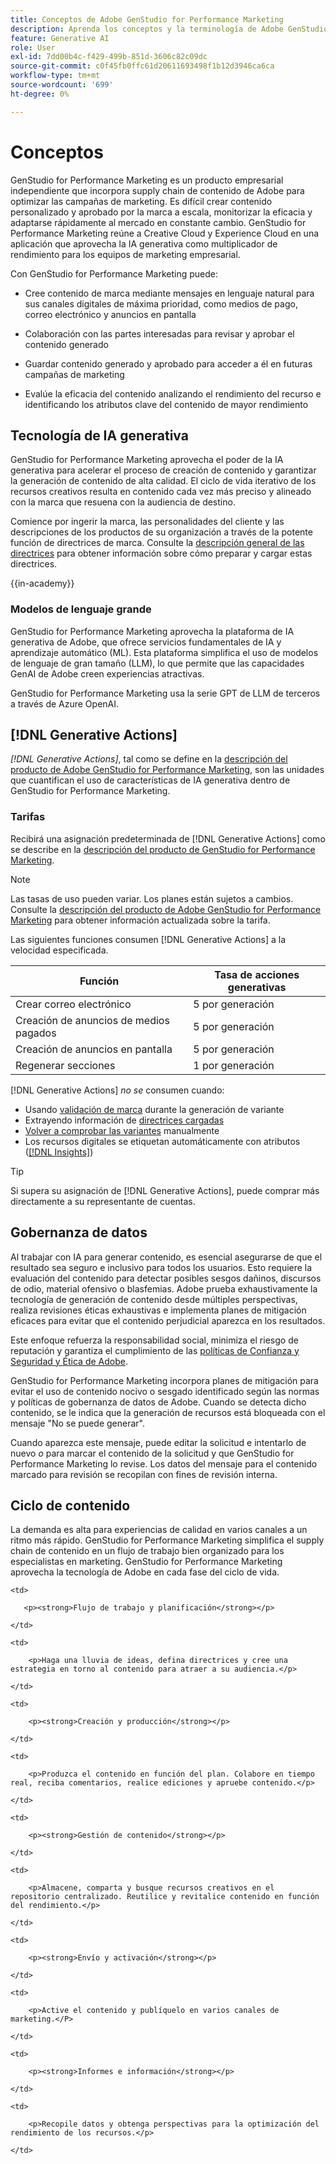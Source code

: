 ```yaml
---
title: Conceptos de Adobe GenStudio for Performance Marketing
description: Aprenda los conceptos y la terminología de Adobe GenStudio for Performance Marketing.
feature: Generative AI
role: User
exl-id: 7dd00b4c-f429-499b-851d-3606c82c09dc
source-git-commit: c0f45fb0ffc61d20611693498f1b12d3946ca6ca
workflow-type: tm+mt
source-wordcount: '699'
ht-degree: 0%

---
```


# Conceptos 

GenStudio for Performance Marketing es un producto empresarial independiente que incorpora supply chain de contenido de Adobe para optimizar las campañas de marketing. Es difícil crear contenido personalizado y aprobado por la marca a escala, monitorizar la eficacia y adaptarse rápidamente al mercado en constante cambio. GenStudio for Performance Marketing reúne a Creative Cloud y Experience Cloud en una aplicación que aprovecha la IA generativa como multiplicador de rendimiento para los equipos de marketing empresarial.

Con GenStudio for Performance Marketing puede:

* Cree contenido de marca mediante mensajes en lenguaje natural para sus canales digitales de máxima prioridad, como medios de pago, correo electrónico y anuncios en pantalla

* Colaboración con las partes interesadas para revisar y aprobar el contenido generado
* Guardar contenido generado y aprobado para acceder a él en futuras campañas de marketing
* Evalúe la eficacia del contenido analizando el rendimiento del recurso e identificando los atributos clave del contenido de mayor rendimiento

## Tecnología de IA generativa

GenStudio for Performance Marketing aprovecha el poder de la IA generativa para acelerar el proceso de creación de contenido y garantizar la generación de contenido de alta calidad. El ciclo de vida iterativo de los recursos creativos resulta en contenido cada vez más preciso y alineado con la marca que resuena con la audiencia de destino.

Comience por ingerir la marca, las personalidades del cliente y las descripciones de los productos de su organización a través de la potente función de directrices de marca. Consulte la [descripción general de las directrices](../user-guide/guidelines/overview.md) para obtener información sobre cómo preparar y cargar estas directrices.

{{in-academy}}

### Modelos de lenguaje grande

GenStudio for Performance Marketing aprovecha la plataforma de IA generativa de Adobe, que ofrece servicios fundamentales de IA y aprendizaje automático (ML). Esta plataforma simplifica el uso de modelos de lenguaje de gran tamaño (LLM), lo que permite que las capacidades GenAI de Adobe creen experiencias atractivas.

GenStudio for Performance Marketing usa la serie GPT de LLM de terceros a través de Azure OpenAI.<!-- Claude, and Gemini models. -->

## [!DNL Generative Actions]

_[!DNL Generative Actions]_, tal como se define en la [descripción del producto de Adobe GenStudio for Performance Marketing](https://helpx.adobe.com/es/legal/product-descriptions/adobe-genstudio-for-performance-marketing---product-description.html), son las unidades que cuantifican el uso de características de IA generativa dentro de GenStudio for Performance Marketing.

<!-- Add example about usage mode?
Where users check how many generative actions they have left
How they re-up their genactions
If genactions roll over month to month or not -->

### Tarifas

Recibirá una asignación predeterminada de [!DNL Generative Actions] como se describe en la [descripción del producto de GenStudio for Performance Marketing](https://helpx.adobe.com/es/legal/product-descriptions/adobe-genstudio-for-performance-marketing---product-description.html).

>[!NOTE]
>
>Las tasas de uso pueden variar. Los planes están sujetos a cambios. Consulte la [descripción del producto de Adobe GenStudio for Performance Marketing](https://helpx.adobe.com/es/legal/product-descriptions/adobe-genstudio-for-performance-marketing---product-description.html) para obtener información actualizada sobre la tarifa.

Las siguientes funciones consumen [!DNL Generative Actions] a la velocidad especificada.

| Función | Tasa de acciones generativas |
| -----------------------  | ------------------ |
| Crear correo electrónico | 5 por generación |
| Creación de anuncios de medios pagados | 5 por generación |
| Creación de anuncios en pantalla | 5 por generación |
| Regenerar secciones | 1 por generación |

<!-- | Generate on-brand images | 1 per prompt  |
| Translation              | 1 per prompt  |
| Video: ADLS              | 1 per prompt  |
| Video: TTS + Avatar      | 1 per prompt  | -->

[!DNL Generative Actions] _no se_ consumen cuando:

* Usando [validación de marca](/help/user-guide/guidelines/brand-validation.md) durante la generación de variante
* Extrayendo información de [directrices cargadas](/help/user-guide/guidelines/add-guidelines.md)
* [Volver a comprobar las variantes](/help/user-guide/guidelines/brand-validation.md#improve-brand-alignment) manualmente
* Los recursos digitales se etiquetan automáticamente con atributos ([[!DNL Insights]](/help/user-guide/insights/overview.md))

>[!TIP]
>
>Si supera su asignación de [!DNL Generative Actions], puede comprar más directamente a su representante de cuentas.

## Gobernanza de datos

Al trabajar con IA para generar contenido, es esencial asegurarse de que el resultado sea seguro e inclusivo para todos los usuarios. Esto requiere la evaluación del contenido para detectar posibles sesgos dañinos, discursos de odio, material ofensivo o blasfemias. Adobe prueba exhaustivamente la tecnología de generación de contenido desde múltiples perspectivas, realiza revisiones éticas exhaustivas e implementa planes de mitigación eficaces para evitar que el contenido perjudicial aparezca en los resultados.

Este enfoque refuerza la responsabilidad social, minimiza el riesgo de reputación y garantiza el cumplimiento de las [políticas de Confianza y Seguridad y Ética de Adobe](https://www.adobe.com/content/dam/cc/en/ai-ethics/pdfs/Adobe-AI-Ethics-Principles.pdf).

GenStudio for Performance Marketing incorpora planes de mitigación para evitar el uso de contenido nocivo o sesgado identificado según las normas y políticas de gobernanza de datos de Adobe. Cuando se detecta dicho contenido, se le indica que la generación de recursos está bloqueada con el mensaje &quot;No se puede generar&quot;.

Cuando aparezca este mensaje, puede editar la solicitud e intentarlo de nuevo _o_ para marcar el contenido de la solicitud y que GenStudio for Performance Marketing lo revise. Los datos del mensaje para el contenido marcado para revisión se recopilan con fines de revisión interna.

## Ciclo de contenido

La demanda es alta para experiencias de calidad en varios canales a un ritmo más rápido. GenStudio for Performance Marketing simplifica el supply chain de contenido en un flujo de trabajo bien organizado para los especialistas en marketing. GenStudio for Performance Marketing aprovecha la tecnología de Adobe en cada fase del ciclo de vida.

<table style="table-layout:auto">

<tr style="border: 0;">

    <td>

       <p><strong>Flujo de trabajo y planificación</strong></p>

    </td>

    <td>

        <p>Haga una lluvia de ideas, defina directrices y cree una estrategia en torno al contenido para atraer a su audiencia.</p>

    </td>

</tr>

<tr style="border: 0;">

    <td>

        <p><strong>Creación y producción</strong></p>

    </td>

    <td>

        <p>Produzca el contenido en función del plan. Colabore en tiempo real, reciba comentarios, realice ediciones y apruebe contenido.</p>

    </td>

</tr>

<tr style="border: 0;">

    <td>

        <p><strong>Gestión de contenido</strong></p>

    </td>

    <td>

        <p>Almacene, comparta y busque recursos creativos en el repositorio centralizado. Reutilice y revitalice contenido en función del rendimiento.</p>

    </td>

</tr>

<tr style="border: 0;">

    <td>

        <p><strong>Envío y activación</strong></p>

    </td>

    <td>

        <p>Active el contenido y publíquelo en varios canales de marketing.</P>

    </td>

</tr>

<tr style="border: 0;">

    <td>

        <p><strong>Informes e información</strong></p>

    </td>

    <td>

        <p>Recopile datos y obtenga perspectivas para la optimización del rendimiento de los recursos.</p>

    </td>

</tr>

</table>
